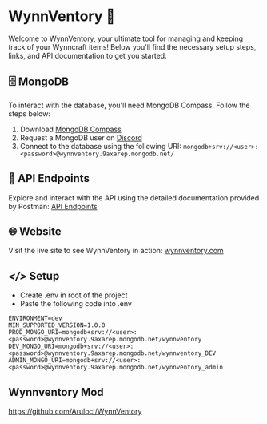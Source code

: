 # WynnVentory 🎒

Welcome to WynnVentory, your ultimate tool for managing and keeping track of your Wynncraft items! Below you'll find the
necessary setup steps, links, and API documentation to get you started.

## 🗄️ MongoDB

To interact with the database, you'll need MongoDB Compass. Follow the steps below:

1. Download [MongoDB Compass](https://www.mongodb.com/products/tools/compass)
2. Request a MongoDB user on [Discord](https://discord.gg/b6ATfrePuR)
2. Connect to the database using the following URI:
   `mongodb+srv://<user>:<password>@wynnventory.9axarep.mongodb.net/`

## 🔗 API Endpoints

Explore and interact with the API using the detailed documentation provided by Postman:
[API Endpoints](https://documenter.getpostman.com/view/30826165/2sB2j69qVC)

## 🌐 Website

Visit the live site to see WynnVentory in action:
[wynnventory.com](https://www.wynnventory.com/)

## *</>* Setup

- Create .env in root of the project
- Paste the following code into .env

```
ENVIRONMENT=dev
MIN_SUPPORTED_VERSION=1.0.0
PROD_MONGO_URI=mongodb+srv://<user>:<password>@wynnventory.9axarep.mongodb.net/wynnventory
DEV_MONGO_URI=mongodb+srv://<user>:<password>@wynnventory.9axarep.mongodb.net/wynnventory_DEV
ADMIN_MONGO_URI=mongodb+srv://<user>:<password>@wynnventory.9axarep.mongodb.net/wynnventory_admin
```

## Wynnventory Mod

https://github.com/Aruloci/WynnVentory
